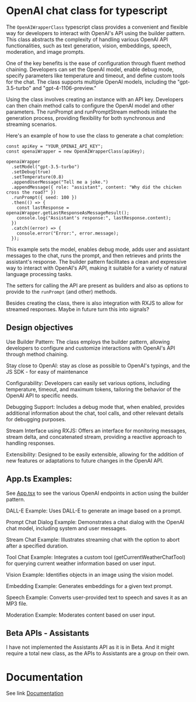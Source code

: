 # OpenAI chat class for typescript

The `OpenAIWrapperClass` typescript class provides a convenient and flexible way for developers to interact with OpenAI's API using the builder pattern. This class abstracts the complexity of handling various OpenAI API functionalities, such as text generation, vision, embeddings, speech, moderation, and image prompts.

One of the key benefits is the ease of configuration through fluent method chaining. Developers can set the OpenAI model, enable debug mode, specify parameters like temperature and timeout, and define custom tools for the chat. The class supports multiple OpenAI models, including the "gpt-3.5-turbo" and "gpt-4-1106-preview."

Using the class involves creating an instance with an API key. Developers can then chain method calls to configure the OpenAI model and other parameters. The runPrompt and runPromptStream methods initiate the generation process, providing flexibility for both synchronous and streaming scenarios.

Here's an example of how to use the class to generate a chat completion:

```
const apiKey = "YOUR_OPENAI_API_KEY";
const openaiWrapper = new OpenAIWrapperClass(apiKey);

openaiWrapper
  .setModel("gpt-3.5-turbo")
  .setDebug(true)
  .setTemperature(0.8)
  .appendUserMessage("Tell me a joke.")
  .appendMessage({ role: "assistant", content: "Why did the chicken cross the road?" })
  .runPrompt({ seed: 100 })
  .then(() => {
    const lastResponse = openaiWrapper.getLastResponseAsMessageResult();
    console.log("Assistant's response:", lastResponse.content);
  })
  .catch((error) => {
    console.error("Error:", error.message);
  });
```

This example sets the model, enables debug mode, adds user and assistant messages to the chat, runs the prompt, and then retrieves and prints the assistant's response. The builder pattern facilitates a clean and expressive way to interact with OpenAI's API, making it suitable for a variety of natural language processing tasks.

The setters for calling the API are present as builders and also as options to provide to the `runPrompt` (and other) methods.

Besides creating the class, there is also integration with RXJS to allow for streamed responses. Maybe in future turn this into signals?

## Design objectives

Use Builder Pattern: The class employs the builder pattern, allowing developers to configure and customize interactions with OpenAI's API through method chaining.

Stay close to OpenAI: stay as close as possible to OpenAI's typings, and the JS SDK - for easy of maintenance

Configurability: Developers can easily set various options, including temperature, timeout, and maximum tokens, tailoring the behavior of the OpenAI API to specific needs.

Debugging Support: Includes a debug mode that, when enabled, provides additional information about the chat, tool calls, and other relevant details for debugging purposes.

Stream Interface using RXJS: Offers an interface for monitoring messages, stream delta, and concatenated stream, providing a reactive approach to handling responses.

Extensibility: Designed to be easily extensible, allowing for the addition of new features or adaptations to future changes in the OpenAI API.

## App.ts Examples:

See [App.tsx](./App.tsx) to see the various OpenAI endpoints in action using the builder pattern.

DALL-E Example:
Uses DALL-E to generate an image based on a prompt.

Prompt Chat Dialog Example:
Demonstrates a chat dialog with the OpenAI chat model, including system and user messages.

Stream Chat Example:
Illustrates streaming chat with the option to abort after a specified duration.

Tool Chat Example:
Integrates a custom tool (getCurrentWeatherChatTool) for querying current weather information based on user input.

Vision Example:
Identifies objects in an image using the vision model.

Embedding Example:
Generates embeddings for a given text prompt.

Speech Example:
Converts user-provided text to speech and saves it as an MP3 file.

Moderation Example:
Moderates content based on user input.

## Beta APIs - Assistants

I have not implemented the Assistants API as it is in Beta. And it might require a total new class, as the APIs to Assistants are a group on their own.

# Documentation

See link [Documentation](./docs)
